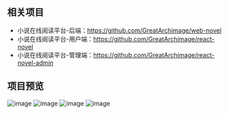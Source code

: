 ## 相关项目
+ 小说在线阅读平台-后端：https://github.com/GreatArchimage/web-novel
+ 小说在线阅读平台-用户端：https://github.com/GreatArchimage/react-novel
+ 小说在线阅读平台-管理端：https://github.com/GreatArchimage/react-novel-admin

## 项目预览
![image](https://github.com/user-attachments/assets/1d4b42b9-23ec-4d02-900d-3980ecb311be)
![image](https://github.com/user-attachments/assets/7ecfdc70-6011-42c2-b1be-64d3c4617c0e)
![image](https://github.com/user-attachments/assets/b3f7e400-567e-47ef-9561-53003922247f)
![image](https://github.com/user-attachments/assets/6a2e7227-b46d-43cb-96bc-7b8d3d521b10)
